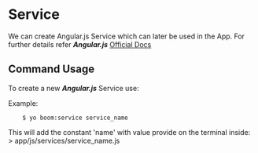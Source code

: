 Service
============
We can create Angular.js Service which can later be used in the App. For further details refer ***Angular.js***
[Official Docs](http://docs.angularjs.org/api/AUTO.$provide)



Command Usage
-------
To create a new ***Angular.js*** Service use:
    

Example:
```
    $ yo boom:service service_name
```

This will add the constant 'name' with value provide on the terminal inside:
    > app/js/services/service_name.js
